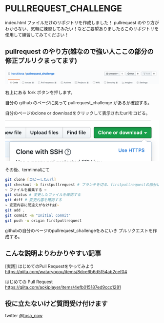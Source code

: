 # PULLREQUEST_CHALLENGE

index.html ファイルだけのリポジトリを作成しました！
pullrequest のやり方がわからない、気軽に練習してみたい！などご要望ありましたらこのリポジトリを使用して練習してみてください！

## pullrequest のやり方(雑なので強い人ここの部分の修正プルリクまってます)

<img src="pullrequest_1.png"/>

右上にある fork ボタンを押します。

自分の github のページに戻って pullrequest_challenge があるか確認する。

自分のページのclone or downloadをクリックして表示されたurlをコピる。

<img src="pullrequest_2.png"/>


その後、terminnalにて

```zsh
git clone [コピーしたurl]
git checkout -b firstpullrequest # ブランチを切る、firstpullrequestの部分はなんでもいい(helloでもworldでも)
~ ファイルを編集する ~
git status # 変更したファイルを確認する
git diff # 変更内容を確認する
~ 変更内容に間違えがなければ~
git add .
git commit -m "Initial commit"
git push -u origin firstpullrequest
```

githubの自分のページのpullrequest_challengeをみにいき
プルリクエストを作成する。


## こんな説明よりわかりやすい記事

[実践] はじめてのPull Requestをやってみよう
https://qiita.com/wataryooou/items/8dce6b6d5f54ab2cef04

はじめての Pull Request
https://qiita.com/aokiplayer/items/4efb015187ed9ccc1281


## 役に立たないけど質問受け付けます

twitter
[@tosa_now](https://twitter.com/tosa_now)

